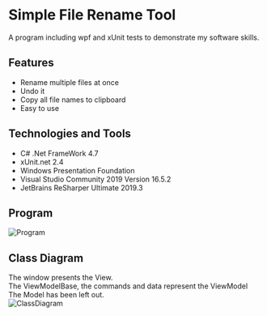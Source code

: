 # Simple File Rename Tool
A program including wpf and xUnit tests to demonstrate my software skills.

## Features
- Rename multiple files at once
- Undo it
- Copy all file names to clipboard
- Easy to use

## Technologies and Tools
- C# .Net FrameWork 4.7
- xUnit.net 2.4
- Windows Presentation Foundation
- Visual Studio Community 2019 Version 16.5.2
- JetBrains ReSharper Ultimate 2019.3

## Program
![Program](https://github.com/PascalSchei/RenameTool/blob/master/ReadMeFiles/FileRenamer.png)


## Class Diagram

The window presents the View.  
The ViewModelBase, the commands and data represent the ViewModel  
The Model has been left out.  
![ClassDiagram](https://github.com/PascalSchei/RenameTool/blob/master/ReadMeFiles/ClassDiagram.png)
